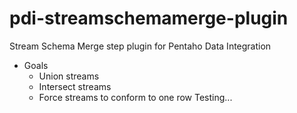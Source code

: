 # pdi-streamschemamerge-plugin
Stream Schema Merge step plugin for Pentaho Data Integration
+ Goals
  + Union streams
  + Intersect streams
  + Force streams to conform to one row
Testing...
